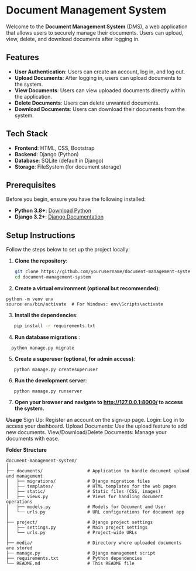 # Document Management System

Welcome to the **Document Management System** (DMS), a web application that allows users to securely manage their documents. Users can upload, view, delete, and download documents after logging in.

## Features

- **User Authentication**: Users can create an account, log in, and log out.
- **Upload Documents**: After logging in, users can upload documents to the system.
- **View Documents**: Users can view uploaded documents directly within the application.
- **Delete Documents**: Users can delete unwanted documents.
- **Download Documents**: Users can download their documents from the system.

## Tech Stack

- **Frontend**: HTML, CSS, Bootstrap
- **Backend**: Django (Python)
- **Database**: SQLite (default in Django)
- **Storage**: FileSystem (for document storage)

## Prerequisites

Before you begin, ensure you have the following installed:

- **Python 3.8+**: [Download Python](https://www.python.org/downloads/)
- **Django 3.2+**: [Django Documentation](https://docs.djangoproject.com/en/stable/)

## Setup Instructions

Follow the steps below to set up the project locally:

1. **Clone the repository**:

   ```bash
   git clone https://github.com/yourusername/document-management-system.git
   cd document-management-system
   ```

2. **Create a virtual environment (optional but recommended)**:

  ```
  python -m venv env
  source env/bin/activate  # For Windows: env\Scripts\activate
 ```
3. **Install the dependencies**:

```bash
   pip install -r requirements.txt
```
4. **Run database migrations** :
```
  python manage.py migrate
```

5. **Create a superuser (optional, for admin access)**:
```
   python manage.py createsuperuser
```
6. **Run the development server**:
```
   python manage.py runserver
```
7. **Open your browser and navigate to http://127.0.0.1:8000/ to access the system.**

**Usage**
Sign Up: Register an account on the sign-up page.
Login: Log in to access your dashboard.
Upload Documents: Use the upload feature to add new documents.
View/Download/Delete Documents: Manage your documents with ease.

**Folder Structure**
```
document-management-system/
│
├── documents/                 # Application to handle document upload and management
│   ├── migrations/            # Django migration files
│   ├── templates/             # HTML templates for the web pages
│   ├── static/                # Static files (CSS, images)
│   ├── views.py               # Views for handling document operations
│   ├── models.py              # Models for Document and User
│   └── urls.py                # URL configurations for document app
│
├── project/                   # Django project settings
│   ├── settings.py            # Main project settings
│   └── urls.py                # Project-wide URLs
│
├── media/                     # Directory where uploaded documents are stored
├── manage.py                  # Django management script
├── requirements.txt           # Python dependencies
└── README.md                  # This README file
```

